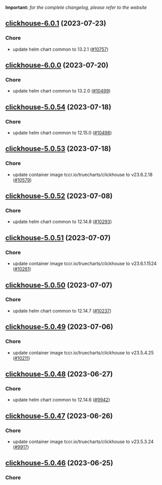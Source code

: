 **Important:**
*for the complete changelog, please refer to the website*




## [clickhouse-6.0.1](https://github.com/truecharts/charts/compare/clickhouse-6.0.0...clickhouse-6.0.1) (2023-07-23)

### Chore

- update helm chart common to 13.2.1 ([#10757](https://github.com/truecharts/charts/issues/10757))
  
  


## [clickhouse-6.0.0](https://github.com/truecharts/charts/compare/clickhouse-5.0.54...clickhouse-6.0.0) (2023-07-20)

### Chore

- update helm chart common to 13.2.0 ([#10499](https://github.com/truecharts/charts/issues/10499))
  
  


## [clickhouse-5.0.54](https://github.com/truecharts/charts/compare/clickhouse-5.0.53...clickhouse-5.0.54) (2023-07-18)

### Chore

- update helm chart common to 12.15.0 ([#10498](https://github.com/truecharts/charts/issues/10498))
  
  


## [clickhouse-5.0.53](https://github.com/truecharts/charts/compare/clickhouse-5.0.52...clickhouse-5.0.53) (2023-07-18)

### Chore

- update container image tccr.io/truecharts/clickhouse to v23.6.2.18 ([#10579](https://github.com/truecharts/charts/issues/10579))
  
  


## [clickhouse-5.0.52](https://github.com/truecharts/charts/compare/clickhouse-5.0.51...clickhouse-5.0.52) (2023-07-08)

### Chore

- update helm chart common to 12.14.8 ([#10293](https://github.com/truecharts/charts/issues/10293))
  
  


## [clickhouse-5.0.51](https://github.com/truecharts/charts/compare/clickhouse-5.0.50...clickhouse-5.0.51) (2023-07-07)

### Chore

- update container image tccr.io/truecharts/clickhouse to v23.6.1.1524 ([#10261](https://github.com/truecharts/charts/issues/10261))
  
  


## [clickhouse-5.0.50](https://github.com/truecharts/charts/compare/clickhouse-5.0.49...clickhouse-5.0.50) (2023-07-07)

### Chore

- update helm chart common to 12.14.7 ([#10237](https://github.com/truecharts/charts/issues/10237))
  
  


## [clickhouse-5.0.49](https://github.com/truecharts/charts/compare/clickhouse-5.0.48...clickhouse-5.0.49) (2023-07-06)

### Chore

- update container image tccr.io/truecharts/clickhouse to v23.5.4.25 ([#10211](https://github.com/truecharts/charts/issues/10211))
  
  


## [clickhouse-5.0.48](https://github.com/truecharts/charts/compare/clickhouse-5.0.47...clickhouse-5.0.48) (2023-06-27)

### Chore

- update helm chart common to 12.14.6 ([#9942](https://github.com/truecharts/charts/issues/9942))
  
  


## [clickhouse-5.0.47](https://github.com/truecharts/charts/compare/clickhouse-5.0.46...clickhouse-5.0.47) (2023-06-26)

### Chore

- update container image tccr.io/truecharts/clickhouse to v23.5.3.24 ([#9917](https://github.com/truecharts/charts/issues/9917))
  
  


## [clickhouse-5.0.46](https://github.com/truecharts/charts/compare/clickhouse-5.0.45...clickhouse-5.0.46) (2023-06-25)

### Chore
